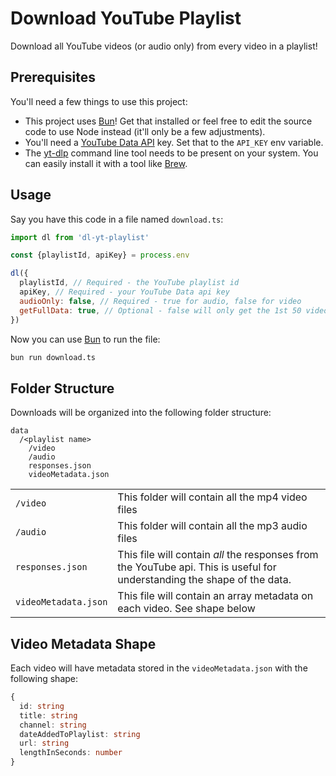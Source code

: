 # Download YouTube Playlist

Download all YouTube videos (or audio only) from every video in a playlist!

## Prerequisites

You'll need a few things to use this project:

- This project uses [Bun](https://bun.sh/)! Get that installed or feel free to edit the source code to use Node instead (it'll only be a few adjustments).
- You'll need a [YouTube Data API](https://developers.google.com/youtube/v3) key. Set that to the `API_KEY` env variable.
- The [yt-dlp](https://github.com/yt-dlp/yt-dlp) command line tool needs to be present on your system. You can easily install it with a tool like [Brew](https://formulae.brew.sh/formula/yt-dlp).

## Usage

Say you have this code in a file named `download.ts`:

```javascript
import dl from 'dl-yt-playlist'

const {playlistId, apiKey} = process.env

dl({
  playlistId, // Required - the YouTube playlist id
  apiKey, // Required - your YouTube Data api key
  audioOnly: false, // Required - true for audio, false for video
  getFullData: true, // Optional - false will only get the 1st 50 videos
})
```

Now you can use [Bun](https://bun.sh/) to run the file:

```bash
bun run download.ts
```

## Folder Structure

Downloads will be organized into the following folder structure:

```
data
  /<playlist name>
    /video
    /audio
    responses.json
    videoMetadata.json
```

<table>
  <tr>
    <td><code>/video</code></td>
    <td>This folder will contain all the mp4 video files</td>
  </tr>
  <tr>
    <td><code>/audio</code></td>
    <td>This folder will contain all the mp3 audio files</td>
  </tr>
  <tr>
    <td><code>responses.json</code></td>
    <td>This file will contain <em>all</em> the responses from the YouTube api. This is useful for understanding the shape of the data.</td>
  </tr>
  <tr>
    <td><code>videoMetadata.json</code></td>
    <td>This file will contain an array metadata on each video. See shape below</td>
  </tr>
</table>

## Video Metadata Shape

Each video will have metadata stored in the `videoMetadata.json` with the following shape:

```typescript
{
  id: string
  title: string
  channel: string
  dateAddedToPlaylist: string
  url: string
  lengthInSeconds: number
}
```
